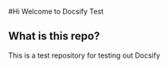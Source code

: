 #Hi
Welcome to Docsify Test

## What is this repo?
This is a test repository for testing out Docsify
